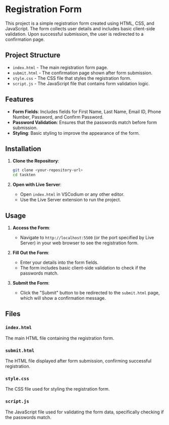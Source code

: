 # Registration Form

This project is a simple registration form created using HTML, CSS, and JavaScript. The form collects user details and includes basic client-side validation. Upon successful submission, the user is redirected to a confirmation page.

## Project Structure

- `index.html` - The main registration form page.
- `submit.html` - The confirmation page shown after form submission.
- `style.css` - The CSS file that styles the registration form.
- `script.js` - The JavaScript file that contains form validation logic.

## Features

- **Form Fields**: Includes fields for First Name, Last Name, Email ID, Phone Number, Password, and Confirm Password.
- **Password Validation**: Ensures that the passwords match before form submission.
- **Styling**: Basic styling to improve the appearance of the form.

## Installation

1. **Clone the Repository**:
   ```bash
   git clone <your-repository-url>
   cd taskten
   ```

2. **Open with Live Server**:
   - Open `index.html` in VSCodium or any other editor.
   - Use the Live Server extension to run the project.

## Usage

1. **Access the Form**:
   - Navigate to `http://localhost:5500` (or the port specified by Live Server) in your web browser to see the registration form.

2. **Fill Out the Form**:
   - Enter your details into the form fields.
   - The form includes basic client-side validation to check if the passwords match.

3. **Submit the Form**:
   - Click the "Submit" button to be redirected to the `submit.html` page, which will show a confirmation message.

## Files

### `index.html`
The main HTML file containing the registration form.

### `submit.html`
The HTML file displayed after form submission, confirming successful registration.

### `style.css`
The CSS file used for styling the registration form.

### `script.js`
The JavaScript file used for validating the form data, specifically checking if the passwords match.

